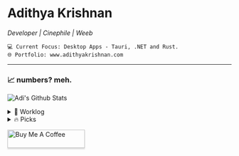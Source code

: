 <div>   
    
# Adithya Krishnan 
*Developer | Cinephile | Weeb*
  
    💻 Current Focus: Desktop Apps - Tauri, .NET and Rust.
    🌐 Portfolio: www.adithyakrishnan.com

---

</div>

### 📈 numbers? meh.  
 ![Adi's Github Stats](https://github-readme-stats.vercel.app/api?username=fal3n-4ngel&count_private=true&show_icons=true&theme=github_dark_dimmed)


<details>
  <summary>🌱 Worklog  </summary>

  - [fal3n-4ngel/minimal-portfolio](https://github.com/fal3n-4ngel/minimal-portfolio) -  (3 months ago)
  - [fal3n-4ngel/resume](https://github.com/fal3n-4ngel/resume) -  (3 months ago)
  - [fal3n-4ngel/prescription-app](https://github.com/fal3n-4ngel/prescription-app) -  (5 months ago)
  - [fal3n-4ngel/dotfiles](https://github.com/fal3n-4ngel/dotfiles) - Dotfiles of my Personal System (9 months ago)
  - [fal3n-4ngel/git-wrapped24](https://github.com/fal3n-4ngel/git-wrapped24) - Git Wrapped is a web application that provides a beautiful visualization of your GitHub contributions. (9 months ago)
</details>

<details>
  <summary>🔥 Picks </summary>
   
  - [coderabbitai/awesome-coderabbit](https://github.com/coderabbitai/awesome-coderabbit) - Official awesome-list of CodeRabbit Starters &amp; Resources ⚡️ (1 month ago)
  - [ytmd-devs/ytmd](https://github.com/ytmd-devs/ytmd) - YouTube Music Desktop App bundled with custom plugins (2 months ago)
  - [m4xshen/dotfiles](https://github.com/m4xshen/dotfiles) - My dotfiles for Neovim, Kitty, yabai, SketchyBar (2 months ago)
  - [hotheadhacker/no-as-a-service](https://github.com/hotheadhacker/no-as-a-service) - No-as-a-Service (NaaS) is a simple API that returns a random rejection reason. Use it when you need a realistic excuse, a fun “no,” or want to simulate being turned down in style. (2 months ago)
  - [helallao/perplexity-ai](https://github.com/helallao/perplexity-ai) - Unofficial API Wrapper for Perplexity.ai &#43; Account Generator with Web Interface (4 months ago)
</details>


<a href="https://www.buymeacoffee.com/fal3n4ngel" target="_blank"><img src="https://www.buymeacoffee.com/assets/img/custom_images/orange_img.png" alt="Buy Me A Coffee" style="height: 41px !important;width: 174px !important;box-shadow: 0px 3px 2px 0px rgba(190, 190, 190, 0.5) !important;-webkit-box-shadow: 0px 3px 2px 0px rgba(190, 190, 190, 0.5) !important;" ></a>


